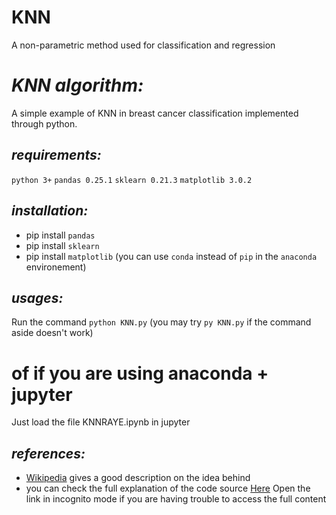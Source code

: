  # KNN
 A non-parametric method used for classification and regression



# ***KNN algorithm:***

A simple example of KNN in breast cancer classification implemented through python.

## _requirements:_
`python 3+`
`pandas 0.25.1`
`sklearn 0.21.3`
`matplotlib 3.0.2`

## _installation:_
- pip install `pandas`
- pip install `sklearn`
- pip install `matplotlib`
(you can use `conda` instead of `pip` in the `anaconda` environement)

## _usages:_
Run the command `python KNN.py` 
(you may try `py KNN.py` if the command aside doesn't work)
# of if you are using anaconda + jupyter
Just load the file KNNRAYE.ipynb in jupyter 

## _references:_
- [Wikipedia](https://en.wikipedia.org/wiki/K-nearest_neighbors_algorithm) gives a good description on the idea behind
- you can check the full explanation of the code source [Here](https://towardsdatascience.com/k-nearest-neighbor-python-2fccc47d2a55)
Open the link in incognito mode if you are having trouble to access the full content 


